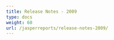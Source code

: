 ```yaml
---
title: Release Notes - 2009
type: docs
weight: 60
url: /jasperreports/release-notes-2009/
---
```



